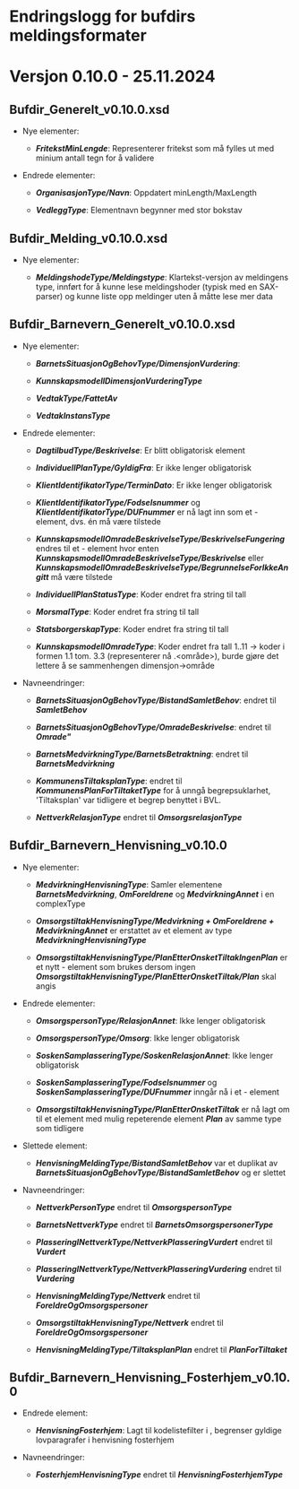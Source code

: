# Endringslogg for bufdirs meldingsformater

# Versjon 0.10.0 - 25.11.2024

## Bufdir_Generelt_v0.10.0.xsd

- Nye elementer:

  - ***FritekstMinLengde***: Representerer fritekst som må fylles ut med minium antall tegn for å validere

- Endrede elementer:

  - ***OrganisasjonType/Navn***: Oppdatert minLength/MaxLength

  - ***VedleggType***: Elementnavn begynner med stor bokstav

## Bufdir_Melding_v0.10.0.xsd

- Nye elementer:

  - ***MeldingshodeType/Meldingstype***: Klartekst-versjon av meldingens type, innført for å kunne lese meldingshoder (typisk med en SAX-parser) og kunne liste opp meldinger uten å måtte lese mer data

## Bufdir_Barnevern_Generelt_v0.10.0.xsd

- Nye elementer:

  - ***BarnetsSituasjonOgBehovType/DimensjonVurdering***: 

  - ***KunnskapsmodellDimensjonVurderingType***  
  
  - ***VedtakType/FattetAv***
  
  - ***VedtakInstansType***
  
- Endrede elementer:

  - ***DagtilbudType/Beskrivelse***: Er blitt obligatorisk element
  
  - ***IndividuellPlanType/GyldigFra***: Er ikke lenger obligatorisk

  - ***KlientIdentifikatorType/TerminDato***: Er ikke lenger obligatorisk
  
  - ***KlientIdentifikatorType/Fodselsnummer*** og ***KlientIdentifikatorType/DUFnummer*** er nå lagt inn som et <choice> - element, dvs. én må være tilstede
  
  - ***KunnskapsmodellOmradeBeskrivelseType/BeskrivelseFungering*** endres til et <choice> - element hvor enten ***KunnskapsmodellOmradeBeskrivelseType/Beskrivelse*** eller ***KunnskapsmodellOmradeBeskrivelseType/BegrunnelseForIkkeAngitt*** må være tilstede

  - ***IndividuellPlanStatusType***: Koder endret fra string til tall

  - ***MorsmalType***: Koder endret fra string til tall
  
  - ***StatsborgerskapType***: Koder endret fra string til tall
  
  - ***KunnskapsmodellOmradeType***: Koder endret fra tall 1..11 -> koder i formen 1.1 tom. 3.3 (representerer nå <dimensjon>.<område>), burde gjøre det lettere å se sammenhengen dimensjon->område
    

- Navneendringer:

  - ***BarnetsSituasjonOgBehovType/BistandSamletBehov***: endret til ***SamletBehov***
  
  - ***BarnetsSituasjonOgBehovType/OmradeBeskrivelse***: endret til ***Omrade"***

  - ***BarnetsMedvirkningType/BarnetsBetraktning***: endret til ***BarnetsMedvirkning***
  
  - ***KommunensTiltaksplanType***: endret til ***KommunensPlanForTiltaketType*** for å unngå begrepsuklarhet, 'Tiltaksplan' var tidligere et begrep benyttet i BVL.
  
  - ***NettverkRelasjonType*** endret til ***OmsorgsrelasjonType***
  
## Bufdir_Barnevern_Henvisning_v0.10.0
  
- Nye elementer:

  - ***MedvirkningHenvisningType***: Samler elementene ***BarnetsMedvirkning***, ***OmForeldrene*** og ***MedvirkningAnnet*** i en complexType 

  - ***OmsorgstiltakHenvisningType/Medvirkning + OmForeldrene + MedvirkningAnnet*** er erstattet av et element av type ***MedvirkningHenvisningType***  
  
  - ***OmsorgstiltakHenvisningType/PlanEtterOnsketTiltakIngenPlan*** er et nytt <choice> - element som brukes dersom ingen ***OmsorgstiltakHenvisningType/PlanEtterOnsketTiltak/Plan*** skal angis

  
- Endrede elementer:

  - ***OmsorgspersonType/RelasjonAnnet***: Ikke lenger obligatorisk

  - ***OmsorgspersonType/Omsorg***: Ikke lenger obligatorisk
  
  - ***SoskenSamplasseringType/SoskenRelasjonAnnet***: Ikke lenger obligatorisk 
  
  - ***SoskenSamplasseringType/Fodselsnummer*** og ***SoskenSamplasseringType/DUFnummer*** inngår nå i et <choice> - element
  
  - ***OmsorgstiltakHenvisningType/PlanEtterOnsketTiltak*** er nå lagt om til et element med mulig repeterende element ***Plan*** av samme type som tidligere


- Slettede element:

  - ***HenvisningMeldingType/BistandSamletBehov*** var et duplikat av ***BarnetsSituasjonOgBehovType/BistandSamletBehov*** og er slettet

- Navneendringer:
  
  - ***NettverkPersonType*** endret til ***OmsorgspersonType***
  
  - ***BarnetsNettverkType*** endret til ***BarnetsOmsorgspersonerType***

  - ***PlasseringINettverkType/NettverkPlasseringVurdert*** endret til ***Vurdert***
  
  - ***PlasseringINettverkType/NettverkPlasseringVurdering*** endret til ***Vurdering***

  - ***HenvisningMeldingType/Nettverk*** endret til ***ForeldreOgOmsorgspersoner***
  
  - ***OmsorgstiltakHenvisningType/Nettverk*** endret til ***ForeldreOgOmsorgspersoner***
  
  - ***HenvisningMeldingType/TiltaksplanPlan*** endret til ***PlanForTiltaket***
  
## Bufdir_Barnevern_Henvisning_Fosterhjem_v0.10.0
  
- Endrede element:

  - ***HenvisningFosterhjem***: Lagt til kodelistefilter i <appInfo>, begrenser gyldige lovparagrafer i henvisning fosterhjem
  
- Navneendringer:

  - ***FosterhjemHenvisningType*** endret til ***HenvisningFosterhjemType***
  
  